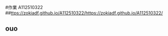 #作業 A112510322
##[ttps://zokiadf.github.io/A112510322/](https://zokiadf.github.io/A112510322/)https://zokiadf.github.io/A112510322/
## ouo
